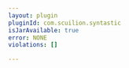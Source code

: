 ```yaml
---
layout: plugin
pluginId: com.scuilion.syntastic
isJarAvailable: true
error: NONE
violations: []

---
```

